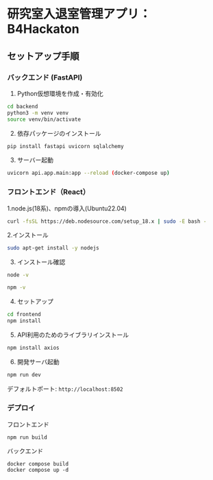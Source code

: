# 研究室入退室管理アプリ：B4Hackaton

##  セットアップ手順

###  バックエンド (FastAPI)

1. Python仮想環境を作成・有効化

```bash
cd backend
python3 -m venv venv
source venv/bin/activate
```

2. 依存パッケージのインストール
```bash
pip install fastapi uvicorn sqlalchemy
```

3. サーバー起動
```bash
uvicorn api.app.main:app --reload (docker-compose up)
```

### フロントエンド（React）

1.node.js(18系)、npmの導入(Ubuntu22.04)
```bash
curl -fsSL https://deb.nodesource.com/setup_18.x | sudo -E bash -
```

2.インストール
```bash
sudo apt-get install -y nodejs
```

3. インストール確認
```bash
node -v
```
```bash
npm -v
```

4. セットアップ
```bash
cd frontend
npm install
```

5. API利用のためのライブラリインストール
```bash
npm install axios
```

6. 開発サーバ起動
```bash
npm run dev
```
デフォルトポート: `http://localhost:8502`

### デプロイ

フロントエンド
```
npm run build
```

バックエンド
```
docker compose build
docker compose up -d
```








